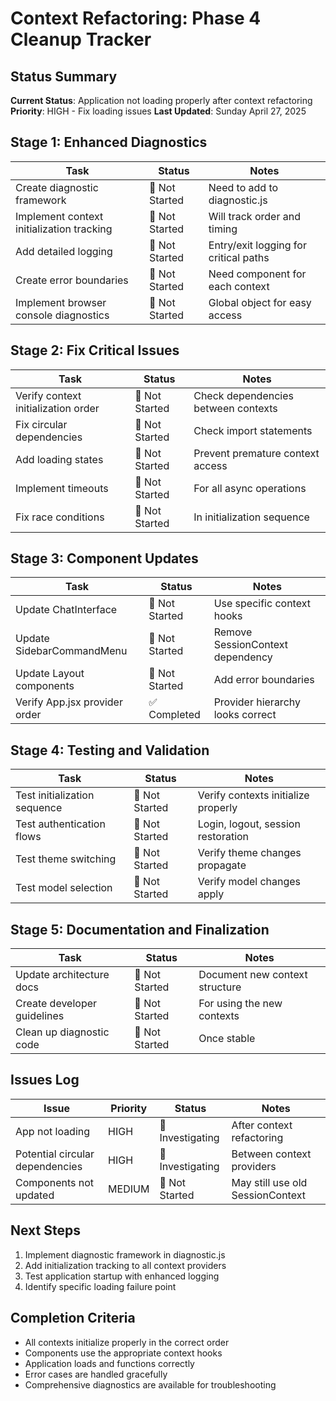 # Context Refactoring: Phase 4 Cleanup Tracker

## Status Summary

**Current Status**: Application not loading properly after context refactoring
**Priority**: HIGH - Fix loading issues
**Last Updated**: Sunday April 27, 2025

## Stage 1: Enhanced Diagnostics

| Task | Status | Notes |
|------|--------|-------|
| Create diagnostic framework | 🔄 Not Started | Need to add to diagnostic.js |
| Implement context initialization tracking | 🔄 Not Started | Will track order and timing |
| Add detailed logging | 🔄 Not Started | Entry/exit logging for critical paths |
| Create error boundaries | 🔄 Not Started | Need component for each context |
| Implement browser console diagnostics | 🔄 Not Started | Global object for easy access |

## Stage 2: Fix Critical Issues

| Task | Status | Notes |
|------|--------|-------|
| Verify context initialization order | 🔄 Not Started | Check dependencies between contexts |
| Fix circular dependencies | 🔄 Not Started | Check import statements |
| Add loading states | 🔄 Not Started | Prevent premature context access |
| Implement timeouts | 🔄 Not Started | For all async operations |
| Fix race conditions | 🔄 Not Started | In initialization sequence |

## Stage 3: Component Updates

| Task | Status | Notes |
|------|--------|-------|
| Update ChatInterface | 🔄 Not Started | Use specific context hooks |
| Update SidebarCommandMenu | 🔄 Not Started | Remove SessionContext dependency |
| Update Layout components | 🔄 Not Started | Add error boundaries |
| Verify App.jsx provider order | ✅ Completed | Provider hierarchy looks correct |

## Stage 4: Testing and Validation

| Task | Status | Notes |
|------|--------|-------|
| Test initialization sequence | 🔄 Not Started | Verify contexts initialize properly |
| Test authentication flows | 🔄 Not Started | Login, logout, session restoration |
| Test theme switching | 🔄 Not Started | Verify theme changes propagate |
| Test model selection | 🔄 Not Started | Verify model changes apply |

## Stage 5: Documentation and Finalization

| Task | Status | Notes |
|------|--------|-------|
| Update architecture docs | 🔄 Not Started | Document new context structure |
| Create developer guidelines | 🔄 Not Started | For using the new contexts |
| Clean up diagnostic code | 🔄 Not Started | Once stable |

## Issues Log

| Issue | Priority | Status | Notes |
|-------|----------|--------|-------|
| App not loading | HIGH | 🔄 Investigating | After context refactoring |
| Potential circular dependencies | HIGH | 🔄 Investigating | Between context providers |
| Components not updated | MEDIUM | 🔄 Not Started | May still use old SessionContext |

## Next Steps

1. Implement diagnostic framework in diagnostic.js
2. Add initialization tracking to all context providers
3. Test application startup with enhanced logging
4. Identify specific loading failure point

## Completion Criteria

- All contexts initialize properly in the correct order
- Components use the appropriate context hooks
- Application loads and functions correctly
- Error cases are handled gracefully
- Comprehensive diagnostics are available for troubleshooting